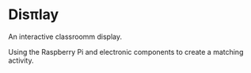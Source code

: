 # Dis&pi;lay

An interactive classroomm display. 

Using the Raspberry Pi and electronic components to create a matching activity.
